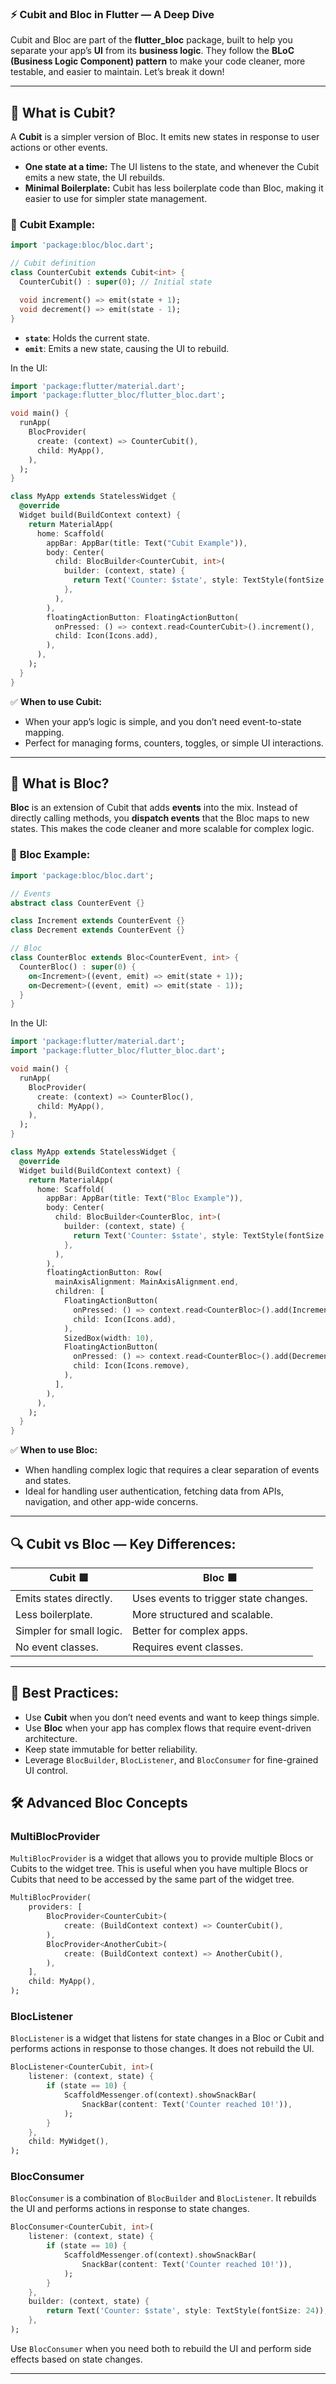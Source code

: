 ### ⚡ **Cubit and Bloc in Flutter — A Deep Dive**  

Cubit and Bloc are part of the **flutter_bloc** package, built to help you separate your app’s **UI** from its **business logic**. They follow the **BLoC (Business Logic Component) pattern** to make your code cleaner, more testable, and easier to maintain. Let’s break it down!

---

## 🌟 **What is Cubit?**

A **Cubit** is a simpler version of Bloc. It emits new states in response to user actions or other events.

- **One state at a time:** The UI listens to the state, and whenever the Cubit emits a new state, the UI rebuilds.  
- **Minimal Boilerplate:** Cubit has less boilerplate code than Bloc, making it easier to use for simpler state management.

### 🚦 **Cubit Example:**

```dart
import 'package:bloc/bloc.dart';

// Cubit definition
class CounterCubit extends Cubit<int> {
  CounterCubit() : super(0); // Initial state

  void increment() => emit(state + 1);
  void decrement() => emit(state - 1);
}
```

- **`state`**: Holds the current state.  
- **`emit`**: Emits a new state, causing the UI to rebuild.  

In the UI:

```dart
import 'package:flutter/material.dart';
import 'package:flutter_bloc/flutter_bloc.dart';

void main() {
  runApp(
    BlocProvider(
      create: (context) => CounterCubit(),
      child: MyApp(),
    ),
  );
}

class MyApp extends StatelessWidget {
  @override
  Widget build(BuildContext context) {
    return MaterialApp(
      home: Scaffold(
        appBar: AppBar(title: Text("Cubit Example")),
        body: Center(
          child: BlocBuilder<CounterCubit, int>(
            builder: (context, state) {
              return Text('Counter: $state', style: TextStyle(fontSize: 24));
            },
          ),
        ),
        floatingActionButton: FloatingActionButton(
          onPressed: () => context.read<CounterCubit>().increment(),
          child: Icon(Icons.add),
        ),
      ),
    );
  }
}
```

✅ **When to use Cubit:**  
- When your app’s logic is simple, and you don’t need event-to-state mapping.  
- Perfect for managing forms, counters, toggles, or simple UI interactions.

---

## 💪 **What is Bloc?**

**Bloc** is an extension of Cubit that adds **events** into the mix. Instead of directly calling methods, you **dispatch events** that the Bloc maps to new states. This makes the code cleaner and more scalable for complex logic.

### 🚀 **Bloc Example:**  

```dart
import 'package:bloc/bloc.dart';

// Events
abstract class CounterEvent {}

class Increment extends CounterEvent {}
class Decrement extends CounterEvent {}

// Bloc
class CounterBloc extends Bloc<CounterEvent, int> {
  CounterBloc() : super(0) {
    on<Increment>((event, emit) => emit(state + 1));
    on<Decrement>((event, emit) => emit(state - 1));
  }
}
```

In the UI:

```dart
import 'package:flutter/material.dart';
import 'package:flutter_bloc/flutter_bloc.dart';

void main() {
  runApp(
    BlocProvider(
      create: (context) => CounterBloc(),
      child: MyApp(),
    ),
  );
}

class MyApp extends StatelessWidget {
  @override
  Widget build(BuildContext context) {
    return MaterialApp(
      home: Scaffold(
        appBar: AppBar(title: Text("Bloc Example")),
        body: Center(
          child: BlocBuilder<CounterBloc, int>(
            builder: (context, state) {
              return Text('Counter: $state', style: TextStyle(fontSize: 24));
            },
          ),
        ),
        floatingActionButton: Row(
          mainAxisAlignment: MainAxisAlignment.end,
          children: [
            FloatingActionButton(
              onPressed: () => context.read<CounterBloc>().add(Increment()),
              child: Icon(Icons.add),
            ),
            SizedBox(width: 10),
            FloatingActionButton(
              onPressed: () => context.read<CounterBloc>().add(Decrement()),
              child: Icon(Icons.remove),
            ),
          ],
        ),
      ),
    );
  }
}
```

✅ **When to use Bloc:**  
- When handling complex logic that requires a clear separation of events and states.  
- Ideal for handling user authentication, fetching data from APIs, navigation, and other app-wide concerns.

---

## 🔍 **Cubit vs Bloc — Key Differences:**  

| **Cubit** 🟦                   | **Bloc** 🟧                          |
|--------------------------------|------------------------------------|
| Emits states directly.           | Uses events to trigger state changes. |
| Less boilerplate.               | More structured and scalable.        |
| Simpler for small logic.         | Better for complex apps.             |
| No event classes.               | Requires event classes.              |

---

## 🎯 **Best Practices:**  

- Use **Cubit** when you don’t need events and want to keep things simple.  
- Use **Bloc** when your app has complex flows that require event-driven architecture.  
- Keep state immutable for better reliability.  
- Leverage `BlocBuilder`, `BlocListener`, and `BlocConsumer` for fine-grained UI control.  
## 🛠️ **Advanced Bloc Concepts**

### **MultiBlocProvider**

`MultiBlocProvider` is a widget that allows you to provide multiple Blocs or Cubits to the widget tree. This is useful when you have multiple Blocs or Cubits that need to be accessed by the same part of the widget tree.

```dart
MultiBlocProvider(
    providers: [
        BlocProvider<CounterCubit>(
            create: (BuildContext context) => CounterCubit(),
        ),
        BlocProvider<AnotherCubit>(
            create: (BuildContext context) => AnotherCubit(),
        ),
    ],
    child: MyApp(),
);
```

### **BlocListener**

`BlocListener` is a widget that listens for state changes in a Bloc or Cubit and performs actions in response to those changes. It does not rebuild the UI.

```dart
BlocListener<CounterCubit, int>(
    listener: (context, state) {
        if (state == 10) {
            ScaffoldMessenger.of(context).showSnackBar(
                SnackBar(content: Text('Counter reached 10!')),
            );
        }
    },
    child: MyWidget(),
);
```

### **BlocConsumer**

`BlocConsumer` is a combination of `BlocBuilder` and `BlocListener`. It rebuilds the UI and performs actions in response to state changes.

```dart
BlocConsumer<CounterCubit, int>(
    listener: (context, state) {
        if (state == 10) {
            ScaffoldMessenger.of(context).showSnackBar(
                SnackBar(content: Text('Counter reached 10!')),
            );
        }
    },
    builder: (context, state) {
        return Text('Counter: $state', style: TextStyle(fontSize: 24));
    },
);
```

Use `BlocConsumer` when you need both to rebuild the UI and perform side effects based on state changes.

---
